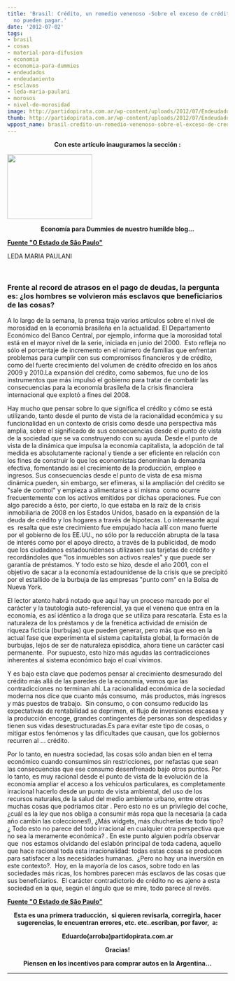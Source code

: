 ```yaml
---
title: 'Brasil: Crédito, un remedio venenoso -Sobre el exceso de crédito y los que
  no pueden pagar.'
date: '2012-07-02'
tags:
- brasil
- cosas
- material-para-difusion
- economia
- economia-para-dummies
- endeudados
- endeudamiento
- esclavos
- leda-maria-paulani
- morosos
- nivel-de-morosidad
image: http://partidopirata.com.ar/wp-content/uploads/2012/07/Endeudados.jpg
thumb: http://partidopirata.com.ar/wp-content/uploads/2012/07/Endeudados-150x150.jpg
wppost_name: brasil-credito-un-remedio-venenoso-sobre-el-exceso-de-credito-y-los-que-no-pueden-pagar
---
```


<p style="text-align: center;"><strong>Con este artículo inauguramos la sección :</strong></p>
<a href="http://partidopirata.com.ar/wp-content/uploads/2012/07/Endeudados.jpg"><img class="alignright  wp-image-5067" title="Endeudados" src="http://partidopirata.com.ar/wp-content/uploads/2012/07/Endeudados.jpg" alt="" width="194" height="148" /></a>
<p style="text-align: center;"><strong>Economía para Dummies de nuestro humilde blog...</strong></p>
<strong><a href="http://www.estadao.com.br/noticias/impresso,credito-um-venenoso-remedio,894212,0.htm" target="_blank">Fuente "O Estado de São Paulo"</a></strong>

LEDA MARIA PAULANI

&nbsp;
<h3>Frente al record de atrasos en el pago de deudas, la pergunta es: ¿los hombres se volvieron más esclavos que beneficiarios de las cosas?</h3>
A lo largo de la semana, la prensa trajo varios artículos sobre el nivel de morosidad en la economía brasileña en la actualidad. El Departamento Económico del Banco Central, por ejemplo, informa que la morosidad total está en el mayor nivel de la serie, iniciada en junio del 2000.  Esto refleja no sólo el porcentaje de incremento en el número de familias que enfrentan problemas para cumplir con sus compromisos financieros y de crédito, como del fuerte crecimiento del volumen de crédito ofrecido en los años 2009 y 2010.La expansión del crédito, como sabemos, fue uno de los instrumentos que más impulsó el gobierno para tratar de combatir las consecuencias para la economía brasileña de la crisis financiera internacional que explotó a fines del 2008.

Hay mucho que pensar sobre lo que significa el crédito y cómo se está utilizando, tanto desde el punto de vista de la racionalidad económica y su funcionalidad en un contexto de crisis como desde una perspectiva más amplia, sobre el significado de sus consecuencias desde el punto de vista de la sociedad que se va construyendo con su ayuda.
Desde el punto de vista de la dinámica que impulsa la economía capitalista, la adopción de tal medida es absolutamente racional y tiende a ser eficiente en relación con los fines de construir lo que los economistas denominan la demanda efectiva, fomentando así el crecimiento de la producción, empleo e ingresos. Sus consecuencias desde el punto de vista de esa misma dinámica pueden, sin embargo, ser efímeras, si la ampliación del crédito se "sale de control" y empieza a alimentarse a sí misma  como ocurre frecuentemente con los activos emitidos por dichas operaciones. Fue con algo parecido a ésto, por cierto, lo que estaba en la raíz de la crisis inmobiliaria de 2008 en los Estados Unidos, basado en la expansión de la deuda de crédito y los hogares a través de hipotecas. Lo interesante aquí es  resalta que este crecimiento fue empujado hacía allí con mano fuerte por el gobierno de los EE.UU., no sólo por la reducción abrupta de la tasa de interés como por el apoyo directo, a través de la publicidad, de modo que los ciudadanos estadounidenses utilizasen sus tarjetas de crédito y recordándoles que "los inmuebles son activos reales" y que puede ser garantía de préstamos. Y todo esto se hizo, desde el año 2001, con el objetivo de sacar a la economía estadounidense de la crisis que se precipitó por el estallido de la burbuja de las empresas "punto com" en la Bolsa de Nueva York.

El lector atento habrá notado que aquí hay un proceso marcado por el carácter y la tautología auto-referencial, ya que el veneno que entra en la economía, es así idéntico a la droga que se utiliza para rescatarla. Esta es la naturaleza de los préstamos y de la frenética actividad de emisión de riqueza ficticia (burbujas) que pueden generar, pero más que eso en la actual fase que experimenta el sistema capitalista global, la formación de burbujas, lejos de ser de naturaleza episódica, ahora tiene un carácter casi permanente.  Por supuesto, esto hizo más agudas las contradicciones inherentes al sistema económico bajo el cual vivimos.

Y es bajo esta clave que podemos pensar al crecimiento desmesurado del crédito más allá de las paredes de la economía, vemos que las contradicciones no terminan ahí. La racionalidad económica de la sociedad moderna nos dice que cuanto más consumo,  más productos, más ingresos y más puestos de trabajo.  Sin consumo, o con consumo reducido las expectativas de rentabilidad se deprimen, el flujo de inversiones escasea y la producción encoge, grandes contingentes de personas son despedidas y tienen sus vidas desestructuradas.Es para evitar este tipo de cosas, o mitigar estos fenómenos y las dificultades que causan, que los gobiernos recurren al ... crédito.

Por lo tanto, en nuestra sociedad, las cosas sólo andan bien en el tema económico cuando consumimos sin restricciones, por nefastas que sean las consecuencias que ese consumo desenfrenado bajo otros puntos. Por lo tanto, es muy racional desde el punto de vista de la evolución de la economía ampliar el acceso a los vehículos particulares, es completamente irracional hacerlo desde un punto de vista ambiental, del uso de los recursos naturales,de la salud del medio ambiente urbano, entre otras muchas cosas que podríamos citar . Pero esto no es un privilegio del coche, ¿cuál es la ley que nos obliga a consumir más ropa que la necesaria (a cada año cambin las colecciones!), ¿Más widgets, más chucherías de todo tipo? ¿ Todo esto no parece del todo irracional en cualquier otra perspectiva que no sea la meramente económica? . En este punto alguien podría observar que  nos estamos olvidando del eslabón principal de toda cadena, aquello que hace racional toda esta irracionalidad: todas estas cosas se producen para satisfacer a las necesidades humanas.  ¿Pero no hay una inversión en este contexto?.  Hoy, en la mayoría de los casos, sobre todo en las sociedades más ricas, los hombres parecen más esclavos de las cosas que sus beneficiarios.  El carácter contradictorio de crédito no es ajeno a esta sociedad en la que, según el ángulo que se mire, todo parece al revés.

<strong></strong><strong><a href="http://www.estadao.com.br/noticias/impresso,credito-um-venenoso-remedio,894212,0.htm" target="_blank">Fuente "O Estado de São Paulo"</a></strong>
<p style="text-align: center;"><strong>Esta es una primera traducción,  si quieren revisarla, corregirla, hacer sugerencias, le encuentran errores, etc. etc..escriban, por favor,  a:</strong></p>
<p style="text-align: center;"><strong>Eduardo(arroba)partidopirata.com.ar</strong></p>
<p style="text-align: center;"><strong>Gracias!</strong></p>
<p style="text-align: center;"><strong>Piensen en los incentivos para comprar autos en la Argentina...</strong></p>


<hr />
